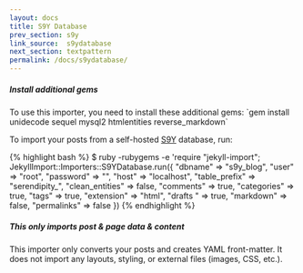 ```yaml
---
layout: docs
title: S9Y Database
prev_section: s9y
link_source:  s9ydatabase
next_section: textpattern
permalink: /docs/s9ydatabase/
---
```


<div class="note info">
  <h5>Install additional gems</h5>
  <p>
    To use this importer, you need to install these additional gems:
    `gem install unidecode sequel mysql2 htmlentities reverse_markdown`
  </p>
</div>


To import your posts from a self-hosted [S9Y](http://www.s9y.org) database, run:

{% highlight bash %}
$ ruby -rubygems -e 'require "jekyll-import";
    JekyllImport::Importers::S9YDatabase.run({
      "dbname"         => "s9y_blog",
      "user"           => "root",
      "password"       => "",
      "host"           => "localhost",
      "table_prefix"   => "serendipity_",
      "clean_entities" => false,
      "comments"       => true,
      "categories"     => true,
      "tags"           => true,
      "extension"      => "html",
      "drafts "        => true,
      "markdown"       => false,
      "permalinks"     => false
    })
{% endhighlight %}

<div class="note info">
  <h5>This only imports post &amp; page data &amp; content</h5>
  <p>
    This importer only converts your posts and creates YAML front-matter.
    It does not import any layouts, styling, or external files
    (images, CSS, etc.).
  </p>
</div>
